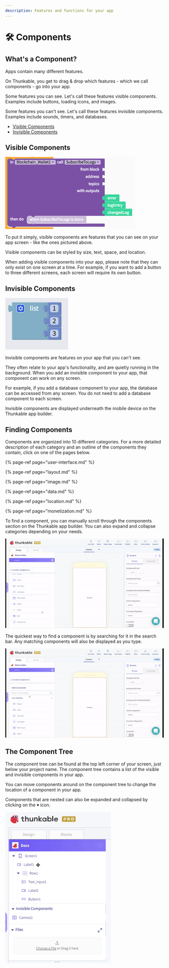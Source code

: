 ```yaml
---
description: Features and functions for your app
---
```


# 🛠️ Components

## What's a Component?

Apps contain many different features. 

On Thunkable, you get to drag & drop which features - which we call components - go into your app. 

Some features you can see. Let's call these features visible components. Examples include buttons, loading icons, and images. 

Some features you can't see. Let's call these features invisible components. Examples include sounds, timers, and databases. 

* [Visible Components](components.md#visible-components)
* [Invisible Components](components.md#invisible-or-api-components)

## Visible Components

![](.gitbook/assets/image%20%2892%29.png)

To put it simply, visible components are features that you can see on your app screen - like the ones pictured above.  

Visible components can be styled by size, text, space, and location. 

When adding visible components into your app, please note that they can only exist on one screen at a time. For example, if you want to add a button to three different screens, each screen will require its own button.

## Invisible Components

![](.gitbook/assets/image%20%2813%29.png)

Invisible components are features on your app that you can't see. 

They often relate to your app's functionality, and are quietly running in the background. When you add an invisible component to your app, that component can work on any screen. 

For example, if you add a database component to your app, the database can be accessed from any screen. You do not need to add a database component to each screen. 

Invisible components are displayed underneath the mobile device on the Thunkable app builder.

## Finding Components

Components are organized into 10 different categories. For a more detailed description of each category and an outline of the components they contain, click on one of the pages below.

{% page-ref page="user-interface.md" %}

{% page-ref page="layout.md" %}

{% page-ref page="image.md" %}

{% page-ref page="data.md" %}

{% page-ref page="location.md" %}

{% page-ref page="monetization.md" %}

To find a component, you can manually scroll through the components section on the Thunkable app builder. You can also expand and collapse categories depending on your needs.

![](.gitbook/assets/linear.gif)

The quickest way to find a component is by searching for it in the search bar. Any matching components will also be displayed as you type.

![](.gitbook/assets/search.gif)

## The Component Tree

The component tree can be found at the top left corner of your screen, just below your project name. The component tree contains a list of the visible and invisible components in your app. 

You can move components around on the component tree to change the location of a component in your app.  

Components that are nested can also be expanded and collapsed by clicking on the ▾ icon. 

![](.gitbook/assets/component_tree.gif)

